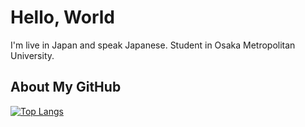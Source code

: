 
# Hello, World

I'm live in Japan and speak Japanese.
Student in Osaka Metropolitan University.

## About My GitHub

[![Top Langs](https://github-readme-stats.vercel.app/api/top-langs/?username=liverHawk)](https://github.com/anuraghazra/github-readme-stats)

[1]:https://www.foriio.com/tn1019
[2]:http://o0s2a6ka.wp.xdomain.jp/
